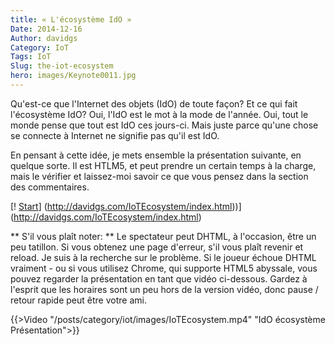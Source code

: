 ```yaml
---
title: « L'écosystème IdO »
Date: 2014-12-16
Author: davidgs
Category: IoT
Tags: IoT
Slug: the-iot-ecosystem
hero: images/Keynote0011.jpg
---
```


Qu'est-ce que l'Internet des objets (IdO) de toute façon? Et ce qui fait l'écosystème IdO? Oui, l'IdO est le mot à la mode de l'année. Oui, tout le monde pense que tout est IdO ces jours-ci. Mais juste parce qu'une chose se connecte à Internet ne signifie pas qu'il est IdO.

En pensant à cette idée, je mets ensemble la présentation suivante, en quelque sorte. Il est HTLM5, et peut prendre un certain temps à la charge, mais le vérifier et laissez-moi savoir ce que vous pensez dans la section des commentaires.

[! [Start](/posts/category/iot/images/Keynote0011.jpg)] (http://davidgs.com/IoTEcosystem/index.html))](http://davidgs.com/IoTEcosystem/index.html)

** S'il vous plaît noter: ** Le spectateur peut DHTML, à l'occasion, être un peu tatillon. Si vous obtenez une page d'erreur, s'il vous plaît revenir et reload. Je suis à la recherche sur le problème. Si le joueur échoue DHTML vraiment - ou si vous utilisez Chrome, qui supporte HTML5 abyssale, vous pouvez regarder la présentation en tant que vidéo ci-dessous. Gardez à l'esprit que les horaires sont un peu hors de la version vidéo, donc pause / retour rapide peut être votre ami.

{{>Video "/posts/category/iot/images/IoTEcosystem.mp4" "IdO écosystème Présentation">}}
